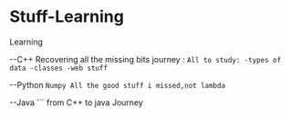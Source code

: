 # Stuff-Learning
Learning 


--C++ Recovering all the missing bits journey : 
      ```
      All to study:
        -types of data
        -classes
        -web stuff
      ```
      
      
--Python 
      ```
      Numpy
      All the good stuff i missed,not lambda
      ```
      
      
      
--Java
    ``` from C++ to java Journey 
